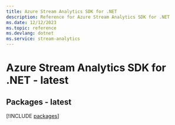 ```yaml
---
title: Azure Stream Analytics SDK for .NET
description: Reference for Azure Stream Analytics SDK for .NET
ms.date: 12/12/2023
ms.topic: reference
ms.devlang: dotnet
ms.service: stream-analytics
---
```

# Azure Stream Analytics SDK for .NET - latest
## Packages - latest
[!INCLUDE [packages](stream-analytics-index.md)]